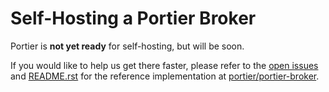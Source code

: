 # Self-Hosting a Portier Broker

Portier is __not yet ready__ for self-hosting, but will be soon.

If you would like to help us get there faster, please refer to the [open issues](https://github.com/portier/portier-broker/issues) and [README.rst](https://github.com/portier/portier-broker/blob/master/README.rst) for the reference implementation at [portier/portier-broker](https://github.com/portier/portier-broker).
